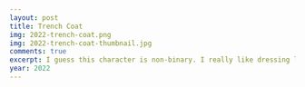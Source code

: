 ```yaml
---
layout: post
title: Trench Coat
img: 2022-trench-coat.png
img: 2022-trench-coat-thumbnail.jpg
comments: true
excerpt: I guess this character is non-binary. I really like dressing like this when I feel a certain way. Like I'm the master of my fate. 
year: 2022
---
```

